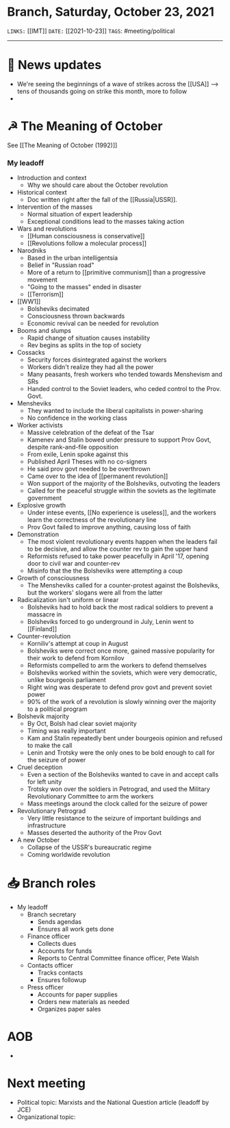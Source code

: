 # Branch, Saturday, October 23, 2021
`LINKS:` [[IMT]]
`DATE:` [[2021-10-23]]
`TAGS`: #meeting/political 

---
# 📰 News updates
- We're seeing the beginnings of a wave of strikes across the [[USA]] --> tens of thousands going on strike this month, more to follow
- 

# ☭ The Meaning of October
See [[The Meaning of October (1992)]]

### My leadoff
- Introduction and context
	- Why we should care about the October revolution
- Historical context
	- Doc written right after the fall of the [[Russia|USSR]]. 
- Intervention of the masses
	- Normal situation of expert leadership
	- Exceptional conditions lead to the masses taking action
- Wars and revolutions
	- [[Human consciousness is conservative]]
	- [[Revolutions follow a molecular process]]
- Narodniks
	- Based in the urban intelligentsia
	- Belief in "Russian road"
	- More of a return to [[primitive communism]] than a progressive movement
	- "Going to the masses" ended in disaster
	- [[Terrorism]]
- [[WW1]]
	- Bolsheviks decimated
	- Consciousness thrown backwards
	- Economic revival can be needed for revolution
- Booms and slumps
	- Rapid change of situation causes instability
	- Rev begins as splits in the top of society
- Cossacks
	- Security forces disintegrated against the workers
	- Workers didn't realize they had all the power
	- Many peasants, fresh workers who tended towards Menshevism and SRs
	- Handed control to the Soviet leaders, who ceded control to the Prov. Govt. 
- Mensheviks
	- They wanted to include the liberal capitalists in power-sharing
	- No confidence in the working class
- Worker activists
	- Massive celebration of the defeat of the Tsar
	- Kamenev and Stalin bowed under pressure to support Prov Govt, despite rank-and-file opposition
	- From exile, Lenin spoke against this
	- Published April Theses with no co-signers
	- He said prov govt needed to be overthrown
	- Came over to the idea of [[permanent revolution]]
	- Won support of the majority of the Bolsheviks, outvoting the leaders
	- Called for the peaceful struggle within the soviets as the legitimate government
- Explosive growth
	- Under intese events, [[No experience is useless]], and the workers learn the correctness of the revolutionary line
	- Prov Govt failed to improve anything, causing loss of faith
- Demonstration
	- The most violent revolutionary events happen when the leaders fail to be decisive, and allow the counter rev to gain the upper hand
	- Reformists refused to take power peacefully in April '17, opening door to civil war and counter-rev
	- Misinfo that the the Bolsheviks were attempting a coup
- Growth of consciousness
	- The Mensheviks called for a counter-protest against the Bolsheviks, but the workers' slogans were all from the latter
- Radicalization isn't uniform or linear
	- Bolsheviks had to hold back the most radical soldiers to prevent a massacre in
	- Bolsheviks forced to go underground in July, Lenin went to [[Finland]]
- Counter-revolution
	- Korniliv's attempt at coup in August
	- Bolsheviks were correct once more, gained massive popularity for their work to defend from Kornilov
	- Reformists compelled to arm the workers to defend themselves
	- Bolsheviks worked within the soviets, which were very democratic, unlike bourgeois parliament
	- Right wing was desperate to defend prov govt and prevent soviet power
	- 90% of the work of a revolution is slowly winning over the majority to a political program
- Bolshevik majority
	- By Oct, Bolsh had clear soviet majority
	- Timing was really important
	- Kam and Stalin repeatedly bent under bourgeois opinion and refused to make the call
	- Lenin and Trotsky were the only ones to be bold enough to call for the seizure of power
- Cruel deception
	- Even a section of the Bolsheviks wanted to cave in and accept calls for left unity
	- Trotsky won over the soldiers in Petrograd, and used the Military Revolutionary Committee to arm the workers
	- Mass meetings around the clock called for the seizure of power
- Revolutionary Petrograd
	- Very little resistance to the seizure of important buildings and infrastructure
	- Masses deserted the authority of the Prov Govt
- A new October
	- Collapse of the USSR's bureaucratic regime
	- Coming worldwide revolution

# 📥 Branch roles
- My leadoff
	- Branch secretary
		- Sends agendas
		- Ensures all work gets done
	- Finance officer
		- Collects dues
		- Accounts for funds 
		- Reports to Central Committee finance officer, Pete Walsh
	- Contacts officer
		- Tracks contacts
		- Ensures followup
	- Press officer
		- Accounts for paper supplies
		- Orders new materials as needed
		- Organizes paper sales

# AOB
- 

# Next meeting 
- Political topic: Marxists and the National Question article (leadoff by JCE)
- Organizational topic:
